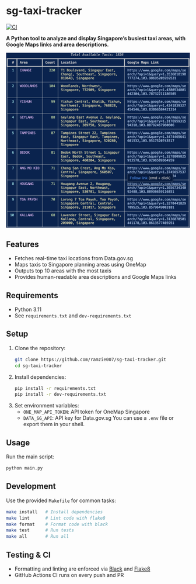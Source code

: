 
# sg-taxi-tracker

[![CI](https://github.com/ramzie007/sg-taxi-tracker/actions/workflows/ci.yml/badge.svg)](https://github.com/ramzie007/sg-taxi-tracker/actions/workflows/ci.yml)

**A Python tool to analyze and display Singapore’s busiest taxi areas, with Google Maps links and area descriptions.**

![Demo Screenshot](images/demo.png)

## Features
- Fetches real-time taxi locations from Data.gov.sg
- Maps taxis to Singapore planning areas using OneMap
- Outputs top 10 areas with the most taxis
- Provides human-readable area descriptions and Google Maps links

## Requirements
- Python 3.11
- See `requirements.txt` and `dev-requirements.txt`

## Setup
1. Clone the repository:
	```sh
	git clone https://github.com/ramzie007/sg-taxi-tracker.git
	cd sg-taxi-tracker
	```
2. Install dependencies:
	```sh
	pip install -r requirements.txt
	pip install -r dev-requirements.txt
	```
3. Set environment variables:
	- `ONE_MAP_API_TOKEN`: API token for OneMap Singapore
	- `DATA_SG_API`: API key for Data.gov.sg
	You can use a `.env` file or export them in your shell.

## Usage
Run the main script:
```sh
python main.py
```

## Development
Use the provided `Makefile` for common tasks:
```sh
make install   # Install dependencies
make lint      # Lint code with flake8
make format    # Format code with black
make test      # Run tests
make all       # Run all
```

## Testing & CI
- Formatting and linting are enforced via [Black](https://black.readthedocs.io/) and [Flake8](https://flake8.pycqa.org/)
- GitHub Actions CI runs on every push and PR
